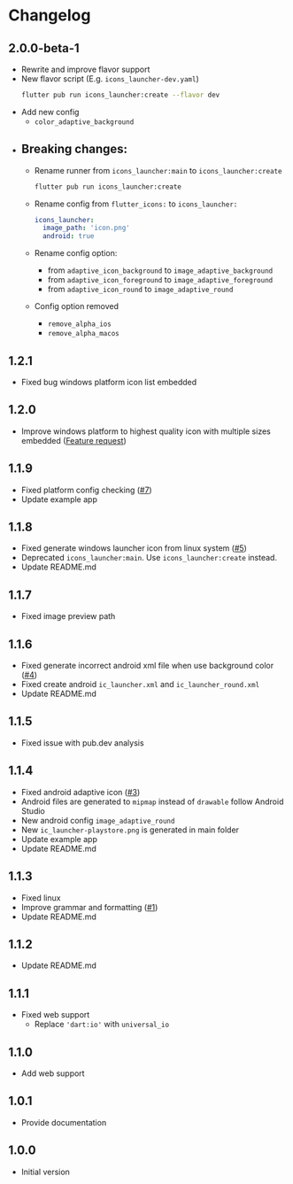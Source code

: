 # Changelog

## 2.0.0-beta-1
 - Rewrite and improve flavor support
 - New flavor script (E.g. `icons_launcher-dev.yaml`)
     ```sh
     flutter pub run icons_launcher:create --flavor dev
     ```
 - Add new config
   - `color_adaptive_background`
 - ## Breaking changes:
   - Rename runner from `icons_launcher:main` to  `icons_launcher:create`

      ```sh
      flutter pub run icons_launcher:create
      ```
   - Rename config from `flutter_icons:` to `icons_launcher:`

      ```yaml
      icons_launcher:
        image_path: 'icon.png'
        android: true
      ```
   - Rename config option:
     - from `adaptive_icon_background` to `image_adaptive_background`
     - from `adaptive_icon_foreground` to `image_adaptive_foreground`
     - from `adaptive_icon_round` to `image_adaptive_round`
   - Config option removed
     - `remove_alpha_ios`
     - `remove_alpha_macos`

## 1.2.1
 - Fixed bug windows platform icon list embedded

## 1.2.0
 - Improve windows platform to highest quality icon with multiple sizes embedded ([Feature request](https://github.com/mrrhak/icons_launcher/issues/8))

## 1.1.9
 - Fixed platform config checking ([#7](https://github.com/mrrhak/icons_launcher/issues/7))
 - Update example app

## 1.1.8
 - Fixed generate windows launcher icon from linux system ([#5](https://github.com/mrrhak/icons_launcher/issues/5))
 - Deprecated `icons_launcher:main`. Use `icons_launcher:create` instead.
 - Update README.md

## 1.1.7
 - Fixed image preview path

## 1.1.6
 - Fixed generate incorrect android xml file when use background color ([#4](https://github.com/mrrhak/icons_launcher/issues/4))
 - Fixed create android `ic_launcher.xml` and `ic_launcher_round.xml`
 - Update README.md

## 1.1.5
 - Fixed issue with pub.dev analysis

## 1.1.4
 - Fixed android adaptive icon ([#3](https://github.com/mrrhak/icons_launcher/issues/3))
 - Android files are generated to `mipmap` instead of `drawable` follow Android Studio
 - New android config `image_adaptive_round`
 - New `ic_launcher-playstore.png` is generated in main folder
 - Update example app
 - Update README.md

## 1.1.3
 - Fixed linux
 - Improve grammar and formatting ([#1](https://github.com/mrrhak/icons_launcher/pull/1))
 - Update README.md

## 1.1.2
 - Update README.md

## 1.1.1
 - Fixed web support
   - Replace `'dart:io'` with `universal_io`

## 1.1.0
 - Add web support

## 1.0.1
 - Provide documentation

## 1.0.0

- Initial version
